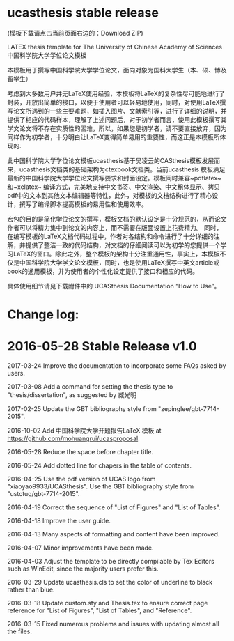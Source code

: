 ucasthesis stable release
==========

(模板下载请点击当前页面右边的：Download ZIP)

LATEX thesis template for The University of Chinese Academy of Sciences 中国科学院大学学位论文模板
 
本模板用于撰写中国科学院大学学位论文，面向对象为国科大学生（本、硕、博及留学生）

考虑到大多数用户并无LaTeX使用经验，本模板将LaTeX的复杂性尽可能地进行了封装，开放出简单的接口，以便于使用者可以轻易地使用，同时，对使用LaTeX撰写论文所遇到的一些主要难题，如插入图片、文献索引等，进行了详细的说明，并提供了相应的代码样本，理解了上述问题后，对于初学者而言，使用此模板撰写其学文论文将不存在实质性的困难，所以，如果您是初学者，请不要直接放弃，因为同样作为初学者，十分明白让LaTeX变得简单易用的重要性，而这正是本模板所体现的.

此中国科学院大学学位论文模板ucasthesis基于吴凌云的CASthesis模板发展而来，ucasthesis文档类的基础架构为ctexbook文档类。当前ucasthesis 模板满足最新的中国科学院大学学位论文撰写要求和封面设定。模板同时兼容~pdflatex~和~xelatex~ 编译方式，完美地支持中文书签、中文渲染、中文粗体显示、拷贝pdf中的文本到其他文本编辑器等特性，此外，对模板的文档结构进行了精心设计，撰写了编译脚本提高模板的易用性和使用效率。

宏包的目的是简化学位论文的撰写，模板文档的默认设定是十分规范的，从而论文作者可以将精力集中到论文的内容上，而不需要在版面设置上花费精力。 同时，在编写模板的LaTeX文档代码过程中，作者对各结构和命令进行了十分详细的注解，并提供了整洁一致的代码结构，对文档的仔细阅读可以为初学的您提供一个学习LaTeX的窗口。除此之外，整个模板的架构十分注重通用性，事实上，本模板不仅是中国科学院大学学文论文模板，同时，也是使用LaTeX撰写中英文article或book的通用模板，并为使用者的个性化设定提供了接口和相应的代码。

具体使用细节请见下载附件中的 UCASthesis Documentation “How to Use”。

Change log:
==========

2016-05-28 Stable Release v1.0
==========

2017-03-24 Improve the documentation to incorporate some FAQs asked by users.

2017-03-08 Add a command for setting the thesis type to "thesis/dissertation", as suggested by 臧光明

2017-02-25 Update the GBT bibliography style from "zepinglee/gbt-7714-2015".

2016-10-02 Add 中国科学院大学开题报告LaTeX 模板 at https://github.com/mohuangrui/ucasproposal.

2016-05-28 Reduce the space before chapter title.

2016-05-24 Add dotted line for chapers in the table of contents.

2016-04-25 Use the pdf version of UCAS logo from "xiaoyao9933/UCASthesis". Use the GBT bibliography style from "ustctug/gbt-7714-2015".

2016-04-19 Correct the sequence of "List of Figures" and "List of Tables".

2016-04-18 Improve the user guide.

2016-04-13 Many aspects of formatting and content have been improved.

2016-04-07 Minor improvements have been made.

2016-04-03 Adjust the template to be directly compilable by Tex Editors such as WinEdit, since the majority users prefer this.

2016-03-29 Update ucasthesis.cls to set the color of underline to black rather than blue.

2016-03-18 Update custom.sty and Thesis.tex to ensure correct page reference for "List of Figures", "List of Tables", and "Reference". 

2016-03-15 Fixed numerous problems and issues with updating almost all the files.
